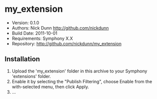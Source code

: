 # my_extension

* Version: 0.1.0
* Authors: Nick Dunn <http://github.com/nickdunn>
* Build Date: 2011-10-01
* Requirements: Symphony X.X
* Repository: <http://github.com/nickdunn/my_extension>


## Installation

1. Upload the 'my_extension' folder in this archive to your Symphony 'extensions' folder.
2. Enable it by selecting the "Publish Filtering", choose Enable from the with-selected menu, then click Apply.
3. ...